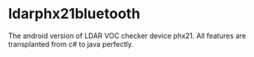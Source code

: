 # ldarphx21bluetooth
The android version of LDAR VOC checker device phx21. All features are transplanted from c# to java perfectly.
